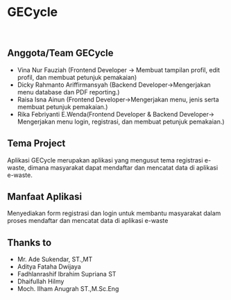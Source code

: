 <h1>GECycle</h1>

<br>

<h2>Anggota/Team GECycle</h2>
<ul>
  <li>Vina Nur Fauziah (Frontend Developer -> Membuat tampilan profil, edit profil, dan membuat petunjuk pemakaian)</li>
  <li>Dicky Rahmanto Ariffirmansyah (Backend Developer->Mengerjakan menu database dan PDF reporting.)</li>
  <li>Raisa Isna Ainun (Frontend Developer->Mengerjakan menu, jenis serta membuat petunjuk pemakaian.)</li>
  <li>Rika Febriyanti E.Wenda(Frontend Developer & Backend Developer-> Mengerjakan menu login, registrasi, dan membuat petunjuk pemakaian.)</li>
</ul>

<h2>Tema Project</h2>
Aplikasi GECycle merupakan aplikasi yang mengusut tema registrasi e-waste, dimana masyarakat dapat mendaftar dan mencatat data di aplikasi e-waste.

<br>
<h2>Manfaat Aplikasi</h2>
Menyediakan form registrasi dan login untuk membantu masyarakat dalam proses mendaftar dan mencatat data di aplikasi e-waste

<h2>Thanks to</h2>
<ul>
  <li>Mr. Ade Sukendar, ST.,MT</li>
  <li>Aditya Fataha Dwijaya</li>
  <li>Fadhlanrashif Ibrahim Supriana ST</li>
  <li>Dhaifullah Hilmy</li>
  <li>Moch. Ilham Anugrah ST.,M.Sc.Eng</li>
</ul>
